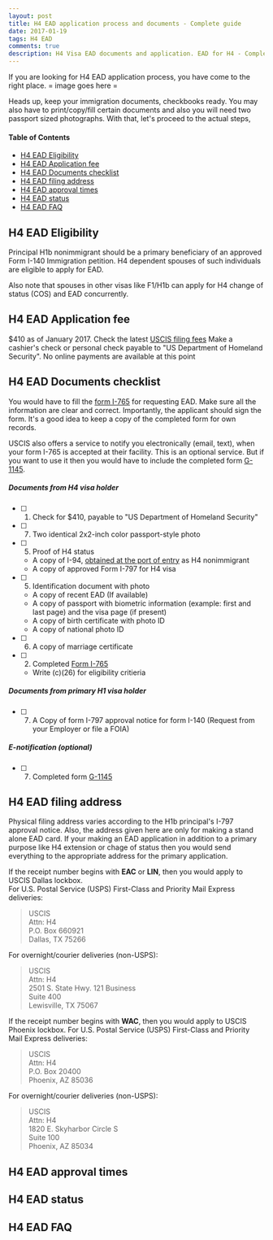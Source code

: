 ```yaml
---
layout: post
title: H4 EAD application process and documents - Complete guide 
date: 2017-01-19
tags: H4 EAD
comments: true
description: H4 Visa EAD documents and application. EAD for H4 - Complete guide
---
```

If you are looking for H4 EAD application process, you have come to the right place.
= image goes here = 

Heads up, keep your immigration documents, checkbooks ready. You may also have to print/copy/fill certain documents and also you will need two passport sized photographs. With that, let's proceed to the actual steps,

#### Table of Contents
 - [H4 EAD Eligibility](#h4-ead-eligibility)
 - [H4 EAD Application fee](#h4-ead-application-fee)
 - [H4 EAD Documents checklist](#h4-ead-documents-checklist)
 - [H4 EAD filing address](#h4-ead-filing-address)
 - [H4 EAD approval times](#h4-ead-approval-times)
 - [H4 EAD status](#h4-ead-status)
 - [H4 EAD FAQ](#h4-ead-faq)

## H4 EAD Eligibility

Principal H1b nonimmigrant should be a primary beneficiary of an approved Form I-140 Immigration petition. H4 dependent spouses of such individuals are eligible to apply for EAD. 

Also note that spouses in other visas like F1/H1b can apply for H4 change of status (COS) and EAD concurrently.

## H4 EAD Application fee
$410 as of January 2017. Check the latest [USCIS filing fees](https://www.uscis.gov/forms/our-fees)
Make a cashier's check or personal check payable to "US Department of Homeland Security". No online payments are available at this point

## H4 EAD Documents checklist
You would have to fill the [form I-765](http://www.uscis.gov/i-765) for requesting EAD. Make sure all the information are clear and correct. Importantly, the applicant should sign the form. It's a good idea to keep a copy of the completed form for own records. 

USCIS also offers a service to notify you electronically (email, text), when your form I-765 is accepted at their facility. This is an optional service. But if you want to use it then you would have to include the completed form [G-1145](http://www.uscis.gov/sites/default/files/files/form/g-1145.pdf). 

##### Documents from H4 visa holder

- [ ] 1. Check for $410, payable to "US Department of Homeland Security" 
- [ ] 7. Two identical 2x2-inch color passport-style photo
- [ ] 5. Proof of H4 status 
    - A copy of I-94, [obtained at the port of entry](https://i94.cbp.dhs.gov/I94/#/recent-search) as H4 nonimmigrant
    - A copy of approved Form I-797 for H4 visa
- [ ] 5. Identification document with photo 
    - A copy of recent EAD (If available)
    - A copy of passport with biometric information (example: first and last page) and the visa page (if present)
    - A copy of birth certificate with photo ID
    - A copy of national photo ID
- [ ] 6. A copy of marriage certificate 
- [ ] 2. Completed [Form I-765](http://www.uscis.gov/i-765) 
    - Write (c)(26) for eligibility critieria

##### Documents from primary H1 visa holder     

- [ ] 7. A Copy of form I-797 approval notice for form I-140 (Request from your Employer or file a FOIA)

##### E-notification (optional)
- [ ] 7. Completed form [G-1145](http://www.uscis.gov/sites/default/files/files/form/g-1145.pdf)

## H4 EAD filing address
Physical filing address varies according to the H1b principal's I-797 approval notice. Also, the address given here are only for making a stand alone EAD card. If your making an EAD application in addition to a primary purpose like H4 extension or chage of status then you would send everything to the appropriate address for the primary application. 

If the receipt number begins with **EAC** or **LIN**, then you would apply to USCIS Dallas lockbox.  
For U.S. Postal Service (USPS) First-Class and Priority Mail Express deliveries:

> USCIS  
> Attn: H4  
> P.O. Box 660921  
> Dallas, TX 75266  

For overnight/courier deliveries (non-USPS):

> USCIS  
> Attn: H4  
> 2501 S. State Hwy. 121 Business  
> Suite 400  
> Lewisville, TX 75067  


If the receipt number begins with **WAC**, then you would apply to USCIS Phoenix  lockbox.
For U.S. Postal Service (USPS) First-Class and Priority Mail Express deliveries:

> USCIS  
> Attn: H4  
> P.O. Box 20400  
> Phoenix, AZ 85036  

For overnight/courier deliveries (non-USPS):

> USCIS  
> Attn: H4  
> 1820 E. Skyharbor Circle S  
> Suite 100  
> Phoenix, AZ 85034  

## H4 EAD approval times
## H4 EAD status
## H4 EAD FAQ

